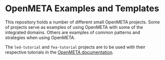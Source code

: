 # OpenMETA Examples and Templates

This repository holds a number of different small OpenMETA projects. Some of projects serve as examples of using OpenMETA with some of the integrated domains. Others are examples of common patterns and strategies when using OpenMETA.

The `led-tutorial` and `fea-tutorial` projects are to be used with their respective tutorials in the [OpenMETA documentation](http://docs.metamorphsoftware.com).
